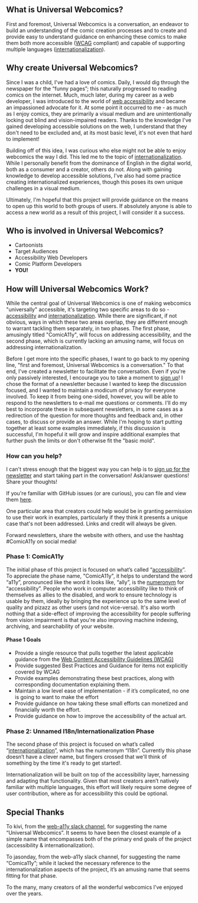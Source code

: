 <!-- blank line -->
<div hidden>
  
# Universal Webcomics

</div>

<article markdown="1" aria-labelledby="what-is-universal-webcomics">

## What is Universal Webcomics?
First and foremost, Universal Webcomics is a conversation, an endeavor to build an understanding of the comic creation processes and to create and provide easy to understand guidance on enhancing these comics to make them both more accessible ([WCAG](<a href="https://www.w3.org/WAI/standards-guidelines/wcag/">) compliant) and capable of supporting multiple languages ([internationalization](https://en.wikipedia.org/wiki/Internationalization_and_localization)).

</article>

<article markdown="1" aria-labelledby="why-create-universal-webcomics">

## Why create Universal Webcomics?
Since I was a child, I've had a love of comics. Daily, I would dig through the newspaper for the “funny pages”; this naturally progressed to reading comics on the internet. Much, much later, during my career as a web developer, I was introduced to the world of [web accessibility](https://en.wikipedia.org/wiki/Computer_accessibility) and became an impassioned advocate for it. At some point it occurred to me - as much as I enjoy comics, they are primarily a visual medium and are unintentionally locking out blind and vision-impaired readers. Thanks to the knowledge I've gained developing accessible solutions on the web, I understand that they don't need to be excluded and, at its most basic level, it's not even that hard to implement!

Building off of this idea, I was curious who else might not be able to enjoy webcomics the way I did. This led me to the topic of [internationalization](https://en.wikipedia.org/wiki/Internationalization_and_localization). While I personally benefit from the dominance of English in the digital world, both as a consumer and a creator, others do not. Along with gaining knowledge to develop accessible solutions, I've also had some practice creating internationalized experiences, though this poses its own unique challenges in a visual medium.

Ultimately, I'm hopeful that this project will provide guidance on the means to open up this world to both groups of users. If absolutely anyone is able to access a new world as a result of this project, I will consider it a success.

</article>

## Who is involved in Universal Webcomics?
<ul aria-labelledby="who-is-involved-in-universal-webcomics">
  <li>Cartoonists</li>
  <li>Target Audiences</li>
  <li>Accessibility Web Developers</li>
  <li>Comic Platform Developers</li>
  <li><strong>YOU!</strong></li>
</ul>

<article markdown="1" aria-labelledby="how-will-universal-webcomics-work">

## How will Universal Webcomics Work?
While the central goal of Universal Webcomics is one of making webcomics "universally" accessible, it's targeting two specific areas to do so - [accessibility](https://en.wikipedia.org/wiki/Computer_accessibility) and [internationalization](https://en.wikipedia.org/wiki/Internationalization_and_localization). While there are significant, if not obvious, ways in which these two areas overlap, they are different enough to warrant tackling them separately, in two phases. The first phase, amusingly titled "ComicA11y", will focus on addressing accessibility, and the second phase, which is currently lacking an amusing name, will focus on addressing internationalization.

Before I get more into the specific phases, I want to go back to my opening line, "first and foremost, Universal Webcomics is a conversation." To that end, I've created a newsletter to facilitate the conversation. Even if you're only passively interested, I encourage you to take a moment to <a href="https://transientmonkey.us19.list-manage.com/subscribe/post?u=6127f83d0882bf25e5ea9bbb9&id=12fba3a234" uk-toggle="target: #newsletter">sign up</a>! I chose the format of a newsletter because I wanted to keep the discussion focused, and I wanted to maintain a modicum of privacy for everyone involved. To keep it from being one-sided, however, you will be able to respond to the newsletters to e-mail me questions or comments. I'll do my best to incorporate these in subsequent newsletters, in some cases as a redirection of the question for more thoughts and feedback and, in other cases, to discuss or provide an answer. While I'm hoping to start putting together at least some examples immediately, if this discussion is successful, I'm hopeful it will grow and inspire additional examples that further push the limits or don't otherwise fit the "basic mold".

<article markdown="1" aria-labelledby="how-can-you-help">

### How can you help?
I can't stress enough that the biggest way you can help is to <a href="https://transientmonkey.us19.list-manage.com/subscribe/post?u=6127f83d0882bf25e5ea9bbb9&id=12fba3a234" uk-toggle="target: #newsletter">sign up for the newsletter</a> and start taking part in the conversation! Ask/answer questions! Share your thoughts!

If you're familiar with GitHub issues (or are curious), you can file and view them [here](https://github.com/malcalevak/universal-webcomics/issues).

One particular area that creators could help would be in granting permission to use their work in examples, particularly if they think it presents a unique case that's not been addressed. Links and credit will <span class="uk-text-uppercase">always</span> be given.

Forward newsletters, share the website with others, and use the hashtag #ComicA11y on social media!

</article>

<article markdown="1" aria-labelledby="phase-1-comica11y">

### Phase 1: ComicA11y
The initial phase of this project is focused on what’s called “[accessibility](https://en.wikipedia.org/wiki/Computer_accessibility)”. To appreciate the phase name, "ComicA11y", it helps to understand the word “a11y”, pronounced like the word it looks like, “ally”, is the [numeronym](https://en.wikipedia.org/wiki/Numeronym) for “accessibility”. People who work in computer accessibility like to think of themselves as allies to the disabled, and work to ensure technology is usable by them, ideally by bringing the experience up to the same level of quality and pizazz as other users (and not vice-versa). It's also worth nothing that a side-effect of improving the accessibility for people suffering from vision impairment is that you're also improving machine indexing, archiving, and searchability of your website.

#### Phase 1 Goals
<ul aria-labelledby="phase-1-goals">
  <li>Provide a single resource that pulls together the latest applicable guidance from the <a href="https://www.w3.org/WAI/standards-guidelines/wcag/">Web Content Accessibility Guidelines (WCAG)</a>
  </li>
  <li>Provide suggested Best Practices and Guidance for items not explicitly covered by WCAG</li>
  <li>Provide examples demonstrating these best practices, along with corresponding documentation explaining them.</li>
  <li>Maintain a low level ease of implementation - if it’s complicated, no one is going to want to make the effort</li>
  <li>Provide guidance on how taking these small efforts can monetized and financially worth the effort.</li>
  <li>Provide guidance on how to improve the accessibility of the actual art.</li>
</ul>

</article>

<article markdown="1" aria-labelledby="phase-2-unnamed-i18ninternationalization-phase">

### Phase 2: Unnamed I18n/Internationalization Phase
The second phase of this project is focused on what’s called “[internationalization](https://en.wikipedia.org/wiki/Internationalization_and_localization)”, which has the numeronym “I18n”. Currently this phase doesn’t have a clever name, but fingers crossed that we'll think of something by the time it's ready to get started!.

Internationalization will be built on top of the accessibility layer, harnessing and adapting that functionality. Given that most creators aren’t natively familiar with multiple languages, this effort will likely require some degree of user contribution, where as for accessibility this could be optional.

</article>

</article>

<article markdown="1" aria-labelledby="special-thanks">

## Special Thanks
To kivi, from the [web-a11y slack channel](https://web-a11y.herokuapp.com/), for suggesting the name “Universal Webcomics”. It seems to have been the closest example of a simple name that encompasses both of the primary end goals of the project (accessibility & internationalization). 

To jasonday, from the web-a11y slack channel, for suggesting the name “Comica11y”; while it lacked the necessary reference to the internationalization aspects of the project, it’s an amusing name that seems fitting for that phase.

To the many, many creators of all the wonderful webcomics I’ve enjoyed over the years.

</article>

